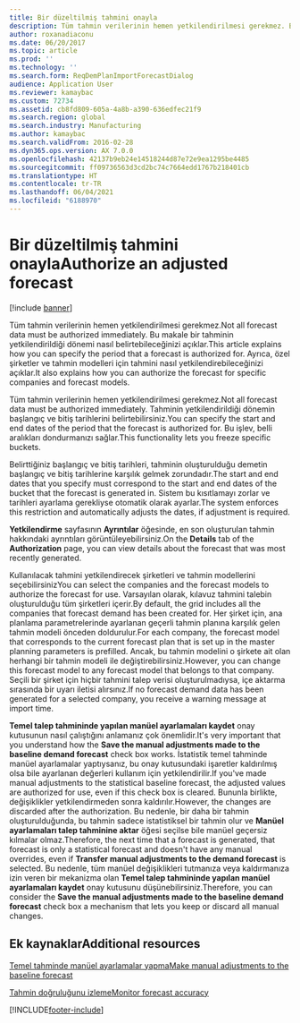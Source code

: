 ```yaml
---
title: Bir düzeltilmiş tahmini onayla
description: Tüm tahmin verilerinin hemen yetkilendirilmesi gerekmez. Bu makale bir tahminin yetkilendirildiği dönemi nasıl belirtebileceğinizi açıklar. Ayrıca, özel şirketler ve tahmin modelleri için tahmini nasıl yetkilendirebileceğinizi açıklar.
author: roxanadiaconu
ms.date: 06/20/2017
ms.topic: article
ms.prod: ''
ms.technology: ''
ms.search.form: ReqDemPlanImportForecastDialog
audience: Application User
ms.reviewer: kamaybac
ms.custom: 72734
ms.assetid: cb8fd809-605a-4a8b-a390-636edfec21f9
ms.search.region: global
ms.search.industry: Manufacturing
ms.author: kamaybac
ms.search.validFrom: 2016-02-28
ms.dyn365.ops.version: AX 7.0.0
ms.openlocfilehash: 42137b9eb24e14518244d87e72e9ea1295be4485
ms.sourcegitcommit: ff09736563d3cd2bc74c7664edd1767b218401cb
ms.translationtype: HT
ms.contentlocale: tr-TR
ms.lasthandoff: 06/04/2021
ms.locfileid: "6188970"
---
```

# <a name="authorize-an-adjusted-forecast"></a><span data-ttu-id="29a48-105">Bir düzeltilmiş tahmini onayla</span><span class="sxs-lookup"><span data-stu-id="29a48-105">Authorize an adjusted forecast</span></span>

[!include [banner](../includes/banner.md)]

<span data-ttu-id="29a48-106">Tüm tahmin verilerinin hemen yetkilendirilmesi gerekmez.</span><span class="sxs-lookup"><span data-stu-id="29a48-106">Not all forecast data must be authorized immediately.</span></span> <span data-ttu-id="29a48-107">Bu makale bir tahminin yetkilendirildiği dönemi nasıl belirtebileceğinizi açıklar.</span><span class="sxs-lookup"><span data-stu-id="29a48-107">This article explains how you can specify the period that a forecast is authorized for.</span></span> <span data-ttu-id="29a48-108">Ayrıca, özel şirketler ve tahmin modelleri için tahmini nasıl yetkilendirebileceğinizi açıklar.</span><span class="sxs-lookup"><span data-stu-id="29a48-108">It also explains how you can authorize the forecast for specific companies and forecast models.</span></span>

<span data-ttu-id="29a48-109">Tüm tahmin verilerinin hemen yetkilendirilmesi gerekmez.</span><span class="sxs-lookup"><span data-stu-id="29a48-109">Not all forecast data must be authorized immediately.</span></span> <span data-ttu-id="29a48-110">Tahminin yetkilendirildiği dönemin başlangıç ve bitiş tarihlerini belirtebilirsiniz.</span><span class="sxs-lookup"><span data-stu-id="29a48-110">You can specify the start and end dates of the period that the forecast is authorized for.</span></span> <span data-ttu-id="29a48-111">Bu işlev, belli aralıkları dondurmanızı sağlar.</span><span class="sxs-lookup"><span data-stu-id="29a48-111">This functionality lets you freeze specific buckets.</span></span> 

<span data-ttu-id="29a48-112">Belirttiğiniz başlangıç ve bitiş tarihleri, tahminin oluşturulduğu demetin başlangıç ve bitiş tarihlerine karşılık gelmek zorundadır.</span><span class="sxs-lookup"><span data-stu-id="29a48-112">The start and end dates that you specify must correspond to the start and end dates of the bucket that the forecast is generated in.</span></span> <span data-ttu-id="29a48-113">Sistem bu kısıtlamayı zorlar ve tarihleri ayarlama gerekliyse otomatik olarak ayarlar.</span><span class="sxs-lookup"><span data-stu-id="29a48-113">The system enforces this restriction and automatically adjusts the dates, if adjustment is required.</span></span> 

<span data-ttu-id="29a48-114">**Yetkilendirme** sayfasının **Ayrıntılar** öğesinde, en son oluşturulan tahmin hakkındaki ayrıntıları görüntüleyebilirsiniz.</span><span class="sxs-lookup"><span data-stu-id="29a48-114">On the **Details** tab of the **Authorization** page, you can view details about the forecast that was most recently generated.</span></span> 

<span data-ttu-id="29a48-115">Kullanılacak tahmini yetkilendirecek şirketleri ve tahmin modellerini seçebilirsiniz</span><span class="sxs-lookup"><span data-stu-id="29a48-115">You can select the companies and the forecast models to authorize the forecast for use.</span></span> <span data-ttu-id="29a48-116">Varsayılan olarak, kılavuz tahmini talebin oluşturulduğu tüm şirketleri içerir.</span><span class="sxs-lookup"><span data-stu-id="29a48-116">By default, the grid includes all the companies that forecast demand has been created for.</span></span> <span data-ttu-id="29a48-117">Her şirket için, ana planlama parametrelerinde ayarlanan geçerli tahmin planına karşılık gelen tahmin modeli önceden doldurulur.</span><span class="sxs-lookup"><span data-stu-id="29a48-117">For each company, the forecast model that corresponds to the current forecast plan that is set up in the master planning parameters is prefilled.</span></span> <span data-ttu-id="29a48-118">Ancak, bu tahmin modelini o şirkete ait olan herhangi bir tahmin modeli ile değiştirebilirsiniz.</span><span class="sxs-lookup"><span data-stu-id="29a48-118">However, you can change this forecast model to any forecast model that belongs to that company.</span></span> <span data-ttu-id="29a48-119">Seçili bir şirket için hiçbir tahmini talep verisi oluşturulmadıysa, içe aktarma sırasında bir uyarı iletisi alırsınız.</span><span class="sxs-lookup"><span data-stu-id="29a48-119">If no forecast demand data has been generated for a selected company, you receive a warning message at import time.</span></span> 

<span data-ttu-id="29a48-120">**Temel talep tahmininde yapılan manüel ayarlamaları kaydet** onay kutusunun nasıl çalıştığını anlamanız çok önemlidir.</span><span class="sxs-lookup"><span data-stu-id="29a48-120">It's very important that you understand how the **Save the manual adjustments made to the baseline demand forecast** check box works.</span></span> <span data-ttu-id="29a48-121">İstatistik temel tahminde manüel ayarlamalar yaptıysanız, bu onay kutusundaki işaretler kaldırılmış olsa bile ayarlanan değerleri kullanım için yetkilendirilir.</span><span class="sxs-lookup"><span data-stu-id="29a48-121">If you've made manual adjustments to the statistical baseline forecast, the adjusted values are authorized for use, even if this check box is cleared.</span></span> <span data-ttu-id="29a48-122">Bununla birlikte, değişiklikler yetkilendirmeden sonra kaldırılır.</span><span class="sxs-lookup"><span data-stu-id="29a48-122">However, the changes are discarded after the authorization.</span></span> <span data-ttu-id="29a48-123">Bu nedenle, bir daha bir tahmin oluşturulduğunda, bu tahmin sadece istatistiksel bir tahmin olur ve **Manüel ayarlamaları talep tahminine aktar** öğesi seçilse bile manüel geçersiz kılmalar olmaz.</span><span class="sxs-lookup"><span data-stu-id="29a48-123">Therefore, the next time that a forecast is generated, that forecast is only a statistical forecast and doesn't have any manual overrides, even if **Transfer manual adjustments to the demand forecast** is selected.</span></span> <span data-ttu-id="29a48-124">Bu nedenle, tüm manüel değişiklikleri tutmanıza veya kaldırmanıza izin veren bir mekanizma olan **Temel talep tahmininde yapılan manüel ayarlamaları kaydet** onay kutusunu düşünebilirsiniz.</span><span class="sxs-lookup"><span data-stu-id="29a48-124">Therefore, you can consider the **Save the manual adjustments made to the baseline demand forecast** check box a mechanism that lets you keep or discard all manual changes.</span></span>

## <a name="additional-resources"></a><span data-ttu-id="29a48-125">Ek kaynaklar</span><span class="sxs-lookup"><span data-stu-id="29a48-125">Additional resources</span></span>

[<span data-ttu-id="29a48-126">Temel tahminde manüel ayarlamalar yapma</span><span class="sxs-lookup"><span data-stu-id="29a48-126">Make manual adjustments to the baseline forecast</span></span>](manual-adjustments-baseline-forecast.md)

[<span data-ttu-id="29a48-127">Tahmin doğruluğunu izleme</span><span class="sxs-lookup"><span data-stu-id="29a48-127">Monitor forecast accuracy</span></span>](monitor-forecast-accuracy.md)





[!INCLUDE[footer-include](../../includes/footer-banner.md)]